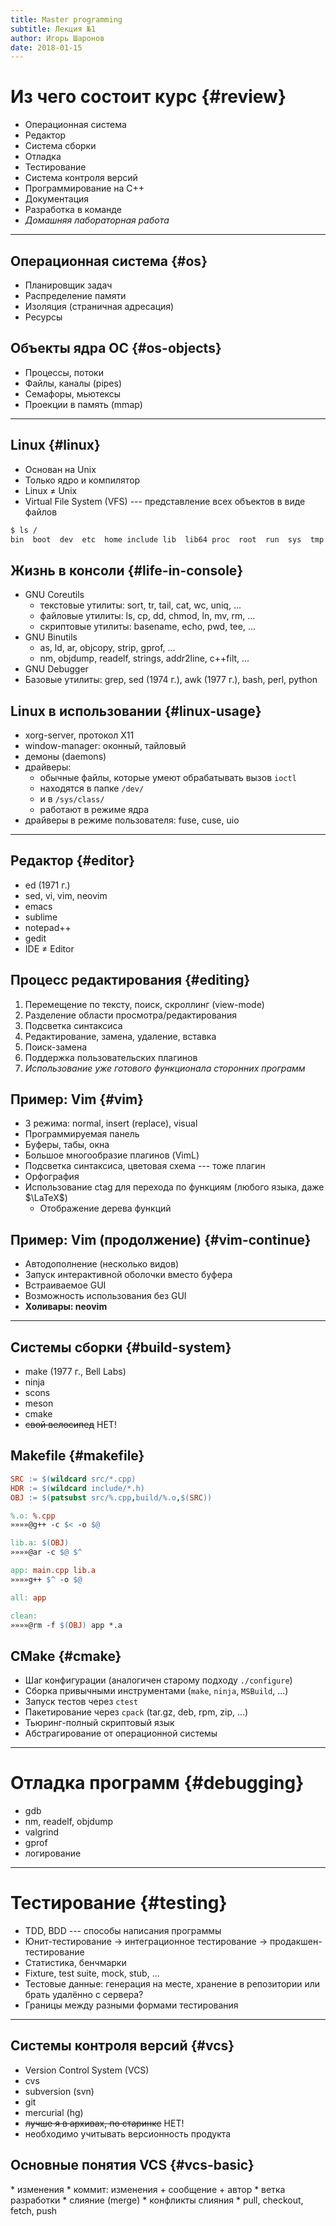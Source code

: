 ```yaml
---
title: Master programming
subtitle: Лекция №1
author: Игорь Шаронов
date: 2018-01-15
---
```


# Из чего состоит курс {#review}

* Операционная система
* Редактор
* Система сборки
* Отладка
* Тестирование
* Система контроля версий
* Программирование на C++
* Документация
* Разработка в команде
* *Домашняя лабораторная работа*

---

## Операционная система {#os}

* Планировщик задач
* Распределение памяти
* Изоляция (страничная адресация)
* Ресурсы

## Объекты ядра ОС {#os-objects}

* Процессы, потоки
* Файлы, каналы (pipes)
* Семафоры, мьютексы
* Проекции в память (mmap)

---

## Linux {#linux}

* Основан на Unix
* Только ядро и компилятор
* Linux $\neq$ Unix
* Virtual File System (VFS) --- представление всех объектов в виде файлов

```sh
$ ls /
bin  boot  dev  etc  home include lib  lib64 proc  root  run  sys  tmp  usr  var
```

## Жизнь в консоли {#life-in-console}

* GNU Coreutils
    * текстовые утилиты: sort, tr, tail, cat, wc, uniq, ...
    * файловые утилиты: ls, cp, dd, chmod, ln, mv, rm, ...
    * скриптовые утилиты: basename, echo, pwd, tee, ...
* GNU Binutils
    * as, ld, ar, objcopy, strip, gprof, ...
    * nm, objdump, readelf, strings, addr2line, c++filt, ...
* GNU Debugger
* Базовые утилиты: grep, sed  (1974 г.), awk (1977 г.), bash, perl, python

## Linux в использовании {#linux-usage}

* xorg-server, протокол X11
* window-manager: оконный, тайловый
* демоны (daemons)
* драйверы:
    * обычные файлы, которые умеют обрабатывать вызов `ioctl`
    * находятся в папке `/dev/`
    * и в `/sys/class/`
    * работают в режиме ядра
* драйверы в режиме пользователя: fuse, cuse, uio

---

## Редактор {#editor}

* ed (1971 г.)
* sed, vi, vim, neovim
* emacs
* sublime
* notepad++
* gedit
* IDE $\neq$ Editor

## Процесс редактирования {#editing}

1. Перемещение по тексту, поиск, скроллинг (view-mode)
1. Разделение области просмотра/редактирования
1. Подсветка синтаксиса
1. Редактирование, замена, удаление, вставка
1. Поиск-замена
1. Поддержка пользовательских плагинов
1. *Использование уже готового функционала сторонних программ*

## Пример: Vim {#vim}

* 3 режима: normal, insert (replace), visual
* Программируемая панель
* Буферы, табы, окна
* Большое многообразие плагинов (VimL)
* Подсветка синтаксиса, цветовая схема --- тоже плагин
* Орфография
* Использование ctag для перехода по функциям (любого языка, даже $\LaTeX$)
    * Отображение дерева функций

## Пример: Vim (продолжение) {#vim-continue}

* Автодополнение (несколько видов)
* Запуск интерактивной оболочки вместо буфера
* Встраиваемое GUI
* Возможность использования без GUI
* **Холивары: neovim**

---

## Системы сборки {#build-system}

* make (1977 г., Bell Labs)
* ninja
* scons
* meson
* cmake
* ~~свой велосипед~~ НЕТ!

## Makefile {#makefile}

```makefile
SRC := $(wildcard src/*.cpp)
HDR := $(wildcard include/*.h)
OBJ := $(patsubst src/%.cpp,build/%.o,$(SRC))

%.o: %.cpp
»»»»@g++ -c $< -o $@

lib.a: $(OBJ)
»»»»@ar -c $@ $^

app: main.cpp lib.a
»»»»g++ $^ -o $@

all: app

clean:
»»»»@rm -f $(OBJ) app *.a
```

## CMake {#cmake}

* Шаг конфигурации (аналогичен старому подходу `./configure`)
* Сборка привычными инструментами (`make`, `ninja`, `MSBuild`, ...)
* Запуск тестов через `ctest`
* Пакетирование через `cpack` (tar.gz, deb, rpm, zip, ...)
* Тьюринг-полный скриптовый язык
* Абстрагирование от операционной системы

---

# Отладка программ {#debugging}

* gdb
* nm, readelf, objdump
* valgrind
* gprof
* логирование

---

# Тестирование {#testing}

* TDD, BDD --- способы написания программы
* Юнит-тестирование → интеграционное тестирование → продакшен-тестирование
* Статистика, бенчмарки
* Fixture, test suite, mock, stub, ...
* Тестовые данные: генерация на месте, хранение в репозитории или брать удалённо с сервера?
* Границы между разными формами тестирования

---

## Системы контроля версий {#vcs}

* Version Control System (VCS)
* cvs
* subversion (svn)
* git
* mercurial (hg)
* ~~лучше я в архивах, по старинке~~ НЕТ!
* необходимо учитывать версионность продукта

## Основные понятия VCS {#vcs-basic}

<div class='column' style='float:left'>
* изменения
* коммит: изменения + сообщение + автор
* ветка разработки
* слияние (merge)
* конфликты слияния
* pull, checkout, fetch, push
</div>

<div class='column'>![](http://nvie.com/img/centr-decentr@2x.png)</div>

---

# Программирование на C++ {#cxx-programming}

* Новый стандарт лучше старого?
* ~~Лучше на C писать: понятнее и проще~~
* Соблюдение стиля кода
* ~~Иксепшены --- это зло!~~ Но надо быть аккуратнее
* Концепции стабильного кода vs. понятный код
* Разработка по спирали

---

# Документация {#documentation}

* Зачем нужна документация, если её никто не читает?
* Пример документации --- <http://libfuse.github.io/doxygen>
* Doxygen
* Написание презентаций, статей и книг
* $\LaTeX$, groff, docx, reStructuredText, HTML, AsciiDoc, DocBook, markdown --- в чём писать документацию?
* Генерация linux-документации `man`

---

# Разработка в команде {#team-development}

* Что такое команда и зачем она нужна?
* Распределение ролей в команде?
* Зачем нужен тот чувак, который ничего не делает?
* Стендапы, планнинги, грумминги, ретроспективы --- зачем они нужны?
* Deadline, sprint, milestone, release, post-mortem --- а это зачем?
* CTO, CEO, ~~IPO~~, PM, PO --- это что за клоуны?
* <span style="color:red">Agile</span> --- выход из всех проблем
* Психология разработки

---

# Бесплатные ссылки {#free-links}

Бесплатные книжки про программирование в целом:

<https://github.com/EbookFoundation/free-programming-books>

---

## Лабораторная работа {#lab-work}

1. Цель работы: написать драйвер устройства
    - процессор общего назначения, понимающий некоторый ассемлер
    - процессор компенсации движения в видео
1. Завести аккаунт на [github](https://github.com)
1. Настроить виртуальную машину с linux (libvirt)
1. Почитать документацию `libfuse`

## {#common-processor}
### Драйвер процессора общего назначения

Примерная структура драйвера
```
/dev/
└── mycpu/
    ├── unit0
    │   ├── pram
    │   └── lram
    ├── unit1
    │   ├── pram
    │   └── lram
    ...
    ├── unitn
    │   ├── pram
    │   └── lram
    └── ctrl
```

## {#video-processor}
### Драйвер процессора компесации движения

Примерная структура драйвера
```
/dev/
└── mycpu/
    ├── unit0
    │   ├── vrom
    │   └── vram
    ├── unit1
    │   ├── vrom
    │   └── vram
    ...
    ├── unitn
    │   ├── vrom
    │   └── vram
    └── ctrl
```

## Требования {#requirements}

1. Использовать `fuse` версии 3.2+
1. Система сборки --- `cmake`
1. Тестирование через `ctest`
1. Генерация документации `doxygen`-ом по цели `make install`
1. <span style="color:gray">Проверка стиля кода<span>
1. Упаковка установочного пакета: deb, tar.gz
1. Скрипты для проверки (интеграционное тестирование)
